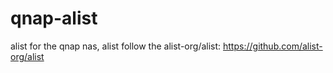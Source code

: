 # qnap-alist
alist for the qnap nas, alist follow the alist-org/alist: https://github.com/alist-org/alist
